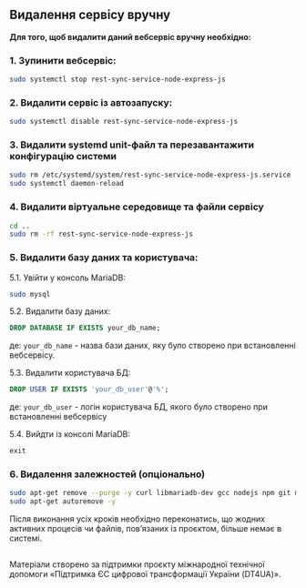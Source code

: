 ## Видалення cервісу вручну

**Для того, щоб видалити даний вебсервіс вручну необхідно:**

### 1. Зупинити вебсервіс:

```bash
sudo systemctl stop rest-sync-service-node-express-js
```

### 2. Видалити сервіс із автозапуску:

```bash
sudo systemctl disable rest-sync-service-node-express-js
```

### 3. Видалити systemd unit-файл та перезавантажити конфігурацію системи
```bash
sudo rm /etc/systemd/system/rest-sync-service-node-express-js.service
sudo systemctl daemon-reload
```

### 4. Видалити віртуальне середовище та файли сервісу
```bash
cd ..
sudo rm -rf rest-sync-service-node-express-js
```

### 5. Видалити базу даних та користувача:
5.1.	Увійти у консоль MariaDB:
```bash
sudo mysql
```
5.2.	Видалити базу даних:
```sql
DROP DATABASE IF EXISTS your_db_name;
```
де: `your_db_name` - назва бази даних, яку було створено при встановленні вебсервісу.

5.3.	Видалити користувача БД:
```sql
DROP USER IF EXISTS 'your_db_user'@'%';
```
де: `your_db_user` - логін користувача БД, якого було створено при встановленні вебсервісу

5.4.	Вийдти із консолі MariaDB:
```sql
exit
```

### 6. Видалення залежностей (опціонально)
```bash
sudo apt-get remove --purge -y curl libmariadb-dev gcc nodejs npm git mariadb-server
sudo apt-get autoremove -y
```

Після виконання усіх кроків необхідно переконатись, що жодних активних процесів чи файлів, пов’язаних із проєктом, більше немає в системі.

##
Матеріали створено за підтримки проєкту міжнародної технічної допомоги «Підтримка ЄС цифрової трансформації України (DT4UA)».

